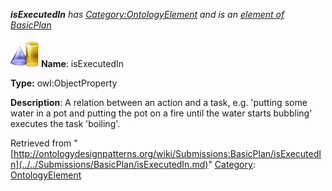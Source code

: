 ___isExecutedIn__ has [Category:OntologyElement](../../Category/OntologyElement.md "Category:OntologyElement") and is an [element of](../../Property/ElementOf.md "Property:ElementOf") [BasicPlan](../../Submissions/BasicPlan.md "Submissions:BasicPlan")_


  




[![ObjectProperty](../../images/thumb/c/c3/ObjectProperty.gif/45px-ObjectProperty.gif)](../../Image/ObjectProperty.gif.md "ObjectProperty")
__Name__: isExecutedIn 


__Type:__ owl:ObjectProperty 


__Description__: A relation between an action and a task, e.g. 'putting some water in a pot and putting the pot on a fire until the water starts bubbling' executes the task 'boiling'. 





Retrieved from "[http://ontologydesignpatterns.org/wiki/Submissions:BasicPlan/isExecutedIn](../../Submissions/BasicPlan/isExecutedIn.md)"
 [Category](http://ontologydesignpatterns.org/wiki/Special:Categories "Special:Categories"): [OntologyElement](../../Category/OntologyElement.md "Category:OntologyElement")